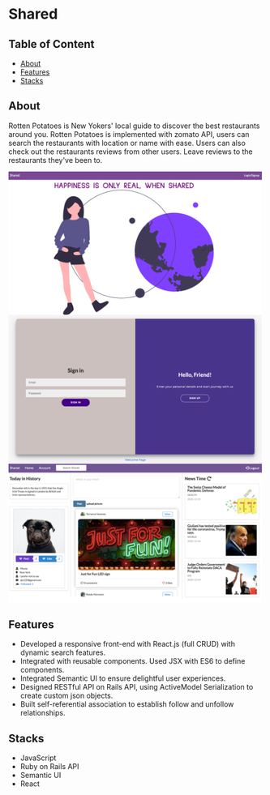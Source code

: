 
<h1>Shared</h1>

## Table of Content
<ul>
  <li><a href="#About">About</a></li>
  <li><a href="#Features">Features</a></li>
  <li><a href="#Stacks">Stacks</a></li>
</ul>

## About
<p> Rotten Potatoes is New Yokers' local guide to discover the best restaurants around you. Rotten Potatoes is implemented with zomato API, users can search the restaurants with location or name with ease. Users can also check out the restaurants reviews from other users. Leave reviews to the restaurants they've been to.</p>

<div>
     <img align="center" width=500px src="src/project4_1.png"/>
     <img align="center" width=500px src="src/project4_2.png"/>
     <img align="center" width=500px src="src/project4_4.png"/>
</div>


## Features
  <ul>
      <li>Developed a responsive front-end with React.js (full CRUD) with dynamic search features.</li>
      <li>Integrated with reusable components. Used JSX with ES6 to define components.</li>
      <li>Integrated Semantic UI to ensure delightful user experiences.</li>
      <li>Designed RESTful API on Rails API, using ActiveModel Serialization to create custom json objects.</li>
      <li>Built self-referential association to establish follow and unfollow relationships.</li>
  </ul>
  

## Stacks
  <ul>
    <li>JavaScript</li>
    <li>Ruby on Rails API</li>
    <li>Semantic UI</li>
    <li>React</li>
  </ul>
